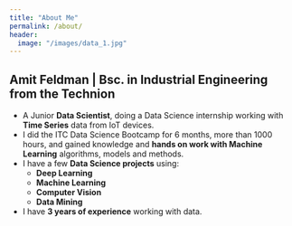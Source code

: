```yaml
---
title: "About Me"
permalink: /about/
header:
  image: "/images/data_1.jpg"
---
```

## Amit Feldman | Bsc. in Industrial Engineering from the Technion

* A Junior **Data Scientist**, doing a Data Science internship working with **Time Series** data from IoT devices.
* I did the ITC Data Science Bootcamp for 6 months, more than 1000 hours, and gained knowledge and **hands on work with Machine Learning** algorithms, models and methods.
* I have a few **Data Science projects** using:
    - **Deep Learning**
    - **Machine Learning**
    - **Computer Vision**
    - **Data Mining**
* I have **3 years of experience** working with data.
<!-- * I have Bsc. in Industrial Engineering from the **Technion - Israel Institute of Technology**. -->

